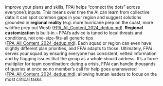 improve your plans and skills, FPAi helps “connect the dots” across everyone’s inputs. This means over time the AI can learn from collective data: it can spot common gaps in your region and suggest solutions grounded in **regional reality** (e.g. more hurricane prep on the coast, more wildfire prep out West) ([FPA_All_Content_2024_dedup.md](file://file-8chavoigzfxzbru5bsau7m%23:~:text=ai%20engine/)). **Regional customization** is built-in – FPAi’s advice is tuned to local threats and conditions, not one-size-fits-all generic tips ([FPA_All_Content_2024_dedup.md](file://file-8chavoigzfxzbru5bsau7m%23:~:text=ai%20engine/)). Each squad or region can even have slightly different plan priorities, and FPAi adapts to those. Ultimately, FPAi serves your squad by ensuring everyone has consistent, vetted information and by flagging issues that the group as a whole should address. It’s a force multiplier for team coordination: during a crisis, FPAi can handle thousands of queries at once so no member’s call for help goes unanswered ([FPA_All_Content_2024_dedup.md](file://file-8chavoigzfxzbru5bsau7m%23:~:text=allie%20is%20powered%20by%20a,cry%20for%20help%20goes%20unanswered/)), allowing human leaders to focus on the most critical tasks.